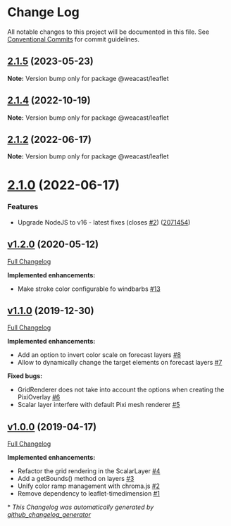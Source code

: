 # Change Log

All notable changes to this project will be documented in this file.
See [Conventional Commits](https://conventionalcommits.org) for commit guidelines.

## [2.1.5](https://github.com/weacast/weacast/compare/v2.1.4...v2.1.5) (2023-05-23)

**Note:** Version bump only for package @weacast/leaflet





## [2.1.4](https://github.com/weacast/weacast/compare/v2.1.3...v2.1.4) (2022-10-19)

**Note:** Version bump only for package @weacast/leaflet





## [2.1.2](https://github.com/weacast/weacast/compare/v2.1.1...v2.1.2) (2022-06-17)

**Note:** Version bump only for package @weacast/leaflet






# [2.1.0](https://github.com/weacast/weacast/compare/v2.0.3...v2.1.0) (2022-06-17)


### Features

* Upgrade NodeJS to v16 - latest fixes (closes [#2](https://github.com/weacast/weacast/issues/2)) ([2071454](https://github.com/weacast/weacast/commit/2071454415249f33ad16be37f5672606633250db))

## [v1.2.0](https://github.com/weacast/weacast-leaflet/tree/v1.2.0) (2020-05-12)

[Full Changelog](https://github.com/weacast/weacast-leaflet/compare/v1.1.0...v1.2.0)

**Implemented enhancements:**

- Make stroke color configurable fo windbarbs [\#13](https://github.com/weacast/weacast-leaflet/issues/13)

## [v1.1.0](https://github.com/weacast/weacast-leaflet/tree/v1.1.0) (2019-12-30)

[Full Changelog](https://github.com/weacast/weacast-leaflet/compare/v1.0.0...v1.1.0)

**Implemented enhancements:**

- Add an option to invert color scale on forecast layers [\#8](https://github.com/weacast/weacast-leaflet/issues/8)
- Allow to dynamically change the target elements on forecast layers [\#7](https://github.com/weacast/weacast-leaflet/issues/7)

**Fixed bugs:**

- GridRenderer does not take into account the options when creating the PixiOverlay [\#6](https://github.com/weacast/weacast-leaflet/issues/6)
- Scalar layer interfere with default Pixi mesh renderer [\#5](https://github.com/weacast/weacast-leaflet/issues/5)

## [v1.0.0](https://github.com/weacast/weacast-leaflet/tree/v1.0.0) (2019-04-17)

[Full Changelog](https://github.com/weacast/weacast-leaflet/compare/e59b5e1f4c5d48947402dfe6072267d59f42245a...v1.0.0)

**Implemented enhancements:**

- Refactor the grid rendering in the ScalarLayer [\#4](https://github.com/weacast/weacast-leaflet/issues/4)
- Add a getBounds\(\) method on layers [\#3](https://github.com/weacast/weacast-leaflet/issues/3)
- Unify color ramp management with chroma.js [\#2](https://github.com/weacast/weacast-leaflet/issues/2)
- Remove dependency to leaflet-timedimension [\#1](https://github.com/weacast/weacast-leaflet/issues/1)



\* *This Changelog was automatically generated by [github_changelog_generator](https://github.com/skywinder/Github-Changelog-Generator)*
